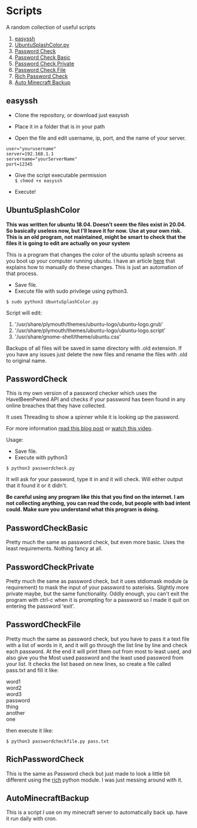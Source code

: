 # Scripts
A random collection of useful scripts

1. [easyssh](#easyssh)
2. [UbuntuSplashColor.py](#UbuntuSplashColor)
3. [Password Check](#PasswordCheck)
4. [Password Check Basic](#PasswordCheckBasic)
5. [Password Check Private](#PasswordCheckPrivate)
6. [Password Check File](#PasswordCheckFile)
7. [Rich Password Check](#RichPasswordCheck)
8. [Auto Minecraft Backup](#AutoMinecraftBackup)
## easyssh

- Clone the repository, or download just easyssh  

- Place it in a folder that is in your path  

- Open the file and edit username, ip, port, and the name of your server.

```
user="yourusername"
server=192.168.1.1
servername="yourServerName"
port=12345
```
- Give the script executable permission  
`$ chmod +x easyssh`

- Execute!

## UbuntuSplashColor

**This was written for ubuntu 18.04. Doesn't seem the files exist in 20.04. So basically useless now, but I'll leave it for now.**
**Use at your own risk. This is an old program, not maintained, might be smart to check that the files it is going to edit are actually on your system**

This is a program that changes the color of the ubuntu splash screens as you boot up your computer running ubuntu.
I have an article [here](https://unclassed.ca/2019/change-ubuntu-color-manually/) that explains how to manually do these changes. This is just an automation of that process.


- Save file.
- Execute file with sudo privilege using python3.

```
$ sudo python3 UbuntuSplashColor.py
```

Script will edit:
  1. '/usr/share/plymouth/themes/ubuntu-logo/ubuntu-logo.grub'
  2. '/usr/share/plymouth/themes/ubuntu-logo/ubuntu-logo.script'
  3. '/usr/share/gnome-shell/theme/ubuntu.css'

Backups of all files will be saved in same directory with .old extension.
If you have any issues just delete the new files and rename the files with .old to original name.

## PasswordCheck

This is my own version of a password checker which uses the HaveIBeenPwned API and checks if your password has been found in any online breaches that they have collected.  

It uses Threading to show a spinner while it is looking up the password.  

For more information [read this blog post](https://unclassed.ca/2021/simple-password-check/) or [watch this video](https://www.youtube.com/watch?v=hhUb5iknVJs).

Usage:

- Save file.
- Execute with python3

```
$ python3 passwordcheck.py
```

It will ask for your password, type it in and it will check. Will either output that it found it or it didn't.

**Be careful using any program like this that you find on the internet. I am not collecting anything, you can read the code, but people with bad intent could. Make sure you understand what this program is doing.**

## PasswordCheckBasic  

Pretty much the same as password check, but even more basic. Uses the least requirements. Nothing fancy at all.   


## PasswordCheckPrivate

Pretty much the same as password check, but it uses stdiomask module (a requirement) to mask the input of your password to asterisks. Slightly more private maybe, but the same functionality. Oddly enough, you can't exit the program with ctrl-c when it is prompting for a password so I made it quit on entering the password 'exit'.  

## PasswordCheckFile
Pretty much the same as password check, but you have to pass it a text file with a list of words in it, and it will go through the list line by line and check each password. At the end it will print them out from most to least used, and also give you the Most used password and the least used password from your list. It checks the list based on new lines, so create a file called pass.txt and fill it like:  
  
word1  
word2  
word3  
password  
thing  
another  
one    

then execute it like:  

```
$ python3 passwordcheckfile.py pass.txt
```

## RichPasswordCheck

This is the same as Password check but just made to look a little bit different using the [rich](https://github.com/willmcgugan/rich) python module. I was just messing around with it. 

## AutoMinecraftBackup  

This is a script I use on my minecraft server to automatically back up. have it run daily with cron. 
